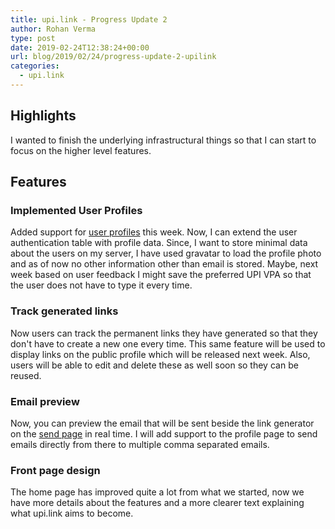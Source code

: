 ```yaml
---
title: upi.link - Progress Update 2 
author: Rohan Verma
type: post
date: 2019-02-24T12:38:24+00:00
url: blog/2019/02/24/progress-update-2-upilink
categories:
  - upi.link
---
```


## Highlights

I wanted to finish the underlying infrastructural things
so that I can start to focus on the higher level
features.

## Features

### Implemented User Profiles

Added support for <a href="https://upi.link/profile">user profiles</a> this week. 
Now, I can extend the user authentication table with profile data.
Since, I want to store minimal data about the users on my server, 
I have used gravatar to load the profile
photo and as of now no other information other than email is stored. 
Maybe, next week based on user feedback
I might save the preferred UPI VPA so that the user does not have to 
type it every time.

### Track generated links

Now users can track the permanent links they have generated so that 
they don't have to create a new one every time.
This same feature will be used to display links on the public 
profile which will be released next week. Also,
users will be able to edit and delete these as well soon so they 
can be reused.

### Email preview

Now, you can preview the email that will be sent beside the 
link generator on the <a href="https://upi.link/send">send page</a> in
real time. I will add support to the profile page to send 
emails directly from there to multiple comma separated emails.

### Front page design

The home page has improved quite a lot from what we started, 
now we have more details about the features and
a more clearer text explaining what upi.link aims to become.

